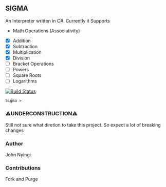 ## SIGMA
An Interpreter written in C#. Currently it Supports

* Math Operations (Associativity)
 - [x] Addition
 - [x] Subtraction
 - [x] Multiplication
 - [x] Division
 - [ ] Bracket Operations
 - [ ] Powers
 - [ ] Square Roots
 - [ ] Logarithms

[![Build Status](https://travis-ci.com/j0nimost/sigma.svg?branch=main)](https://travis-ci.com/j0nimost/sigma)

```
Sigma > 
```

### ⚠️UNDERCONSTRUCTION⚠️
Still not sure what diretion to take this project. So expect a lot of breaking changes 

### Author
John Nyingi

### Contributions
Fork and Purge
